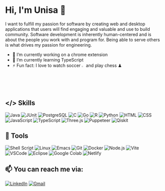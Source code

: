 # Hi, I'm Unisa :wave:
<p>I want to fulfill my passion for software by creating web and desktop applications that users will find engaging and valuable and use to build community. Software development is inherently human-centered and is about the people you work with and program for. Being able to serve others is what drives my passion for engineering.</p>

<!--
**ubangura/ubangura** is a ✨ _special_ ✨ repository because its `README.md` (this file) appears on your GitHub profile. -->

- 🔭 I’m currently working on a chrome extension
- 🌱 I’m currently learning TypeScript
- ⚡ Fun fact: I love to watch soccer <img src="https://img.icons8.com/?size=512&id=21736&format=png"  width="2%" height="2%" alt="Manchester United"> and play chess ♟

## </> Skills
![Java](https://img.shields.io/badge/java-%23ED8B00.svg?style=for-the-badge&logo=openjdk&logoColor=white)
![JUnit](https://img.shields.io/badge/Junit5-25A162?style=for-the-badge&logo=junit5&logoColor=white)
![PostgreSQL](https://img.shields.io/badge/PostgreSQL-316192?style=for-the-badge&logo=postgresql&logoColor=white)
![C](https://img.shields.io/badge/c-%2300599C.svg?style=for-the-badge&logo=c&logoColor=white)
![Go](https://img.shields.io/badge/go-%2300ADD8.svg?style=for-the-badge&logo=go&logoColor=white)
![R](https://img.shields.io/badge/r-%23276DC3.svg?style=for-the-badge&logo=r&logoColor=white)
![Python](https://img.shields.io/badge/Python-FFD43B?style=for-the-badge&logo=python&logoColor=blue)
![HTML](https://img.shields.io/badge/HTML5-E34F26?style=for-the-badge&logo=html5&logoColor=white)
![CSS](https://img.shields.io/badge/CSS3-1572B6?style=for-the-badge&logo=css3&logoColor=white)
![JavaScript](https://img.shields.io/badge/javascript-%23323330.svg?style=for-the-badge&logo=javascript&logoColor=%23F7DF1E)
![TypeScript](https://img.shields.io/badge/TypeScript-007ACC?style=for-the-badge&logo=typescript&logoColor=white)
![Three.js](https://img.shields.io/badge/ThreeJs-black?style=for-the-badge&logo=three.js&logoColor=white)
![Puppeteer](https://img.shields.io/badge/Puppeteer-40B5A4?style=for-the-badge&logo=Puppeteer&logoColor=white)
![Qiskit](https://img.shields.io/badge/Qiskit-%236929C4.svg?style=for-the-badge&logo=Qiskit&logoColor=white)

## 🔧 Tools
![Shell Script](https://img.shields.io/badge/shell_script-%23121011.svg?style=for-the-badge&logo=gnu-bash&logoColor=white)
![Linux](https://img.shields.io/badge/Linux-FCC624?style=for-the-badge&logo=linux&logoColor=black)
![Emacs](https://img.shields.io/badge/Emacs-%237F5AB6.svg?&style=for-the-badge&logo=gnu-emacs&logoColor=white)
![Git](https://img.shields.io/badge/GIT-E44C30?style=for-the-badge&logo=git&logoColor=white)
![Docker](https://img.shields.io/badge/docker-%230db7ed.svg?style=for-the-badge&logo=docker&logoColor=white)
![Node.js](https://img.shields.io/badge/Node.js-339933?style=for-the-badge&logo=nodedotjs&logoColor=white)
![Vite](https://img.shields.io/badge/vite-%23646CFF.svg?style=for-the-badge&logo=vite&logoColor=white)
![VSCode](https://img.shields.io/badge/VSCode-0078D4?style=for-the-badge&logo=visual%20studio%20code&logoColor=white)
![Eclipse](https://img.shields.io/badge/Eclipse-2C2255?style=for-the-badge&logo=eclipse&logoColor=white)
![Google Colab](https://img.shields.io/badge/Colab-F9AB00?style=for-the-badge&logo=googlecolab&color=525252)
![Netlify](https://img.shields.io/badge/Netlify-00C7B7?style=for-the-badge&logo=netlify&logoColor=white)
<!-- Contact -->

## 📫 You can reach me via:

[![LinkedIn](https://img.shields.io/badge/ubangura-informational?style=for-the-badge&logo=linkedin&logoColor=white&labelColor=blue&color=blue)](https://www.linkedin.com/in/ubangura/)
[![Gmail](https://img.shields.io/badge/unisabjr-informational?style=for-the-badge&logo=gmail&logoColor=white&labelColor=red&color=red)](mailto:unisabjr@gmail.com)
